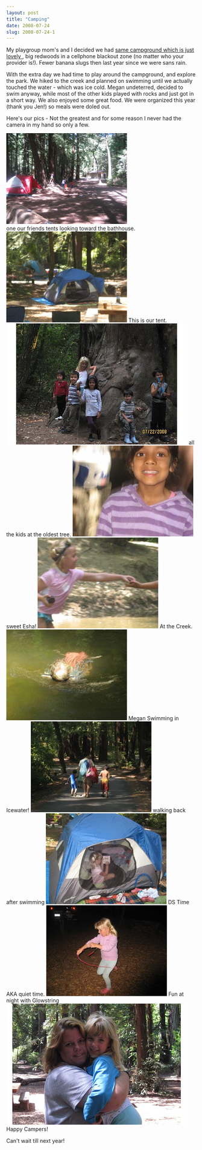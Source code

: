 ```yaml
---
layout: post
title: "Camping"
date: 2008-07-24
slug: 2008-07-24-1
---
```


My playgroup mom&apos;s and I decided we had  [same campground which is just lovely ](http://www.co.sanmateo.ca.us/smc/department/home/0,,5556687_12313309_12328487,00.html) , big redwoods in a cellphone blackout zone (no matter who your provider is!).  Fewer banana slugs then last year since we were sans rain.

With the extra day we had time to play around the campground, and explore the park.  We hiked to the creek and planned on swimming until we actually touched the water - which was ice cold.  Megan undeterred, decided to swim anyway, while most of the other kids played with rocks and just got in a short way.  We also enjoyed some great food.  We were organized this year (thank you Jen!) so meals were doled out. 

Here&apos;s our pics - Not the greatest and for some reason I never had the camera in my hand so only a few. 

 ![](/images/assets/camp1.jpg)  
one our friends tents looking 
toward the bathhouse.
 ![](/images/assets/ourtent.jpg) 
This is our tent.
 ![](/images/assets/kids.jpeg) 
all the kids at the oldest tree.
 ![](/images/assets/esha.jpg) 
sweet Esha!
 ![](/images/assets/tradingrocks.jpg) 
At the Creek.
 ![](/images/assets/Meganswim.jpg) 
Megan Swimming in Icewater!
 ![](/images/assets/walkingback.jpg) 
walking back after swimming
 ![](/images/assets/quiettime.jpg) 
DS Time AKA quiet time.
 ![](/images/assets/glowstring.jpg) 
Fun at night with Glowstring
 ![](/images/assets/happycampers.jpeg) 
Happy Campers!


Can&apos;t wait till next year!
